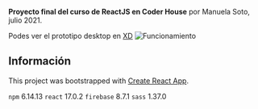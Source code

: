 **Proyecto final del curso de ReactJS en Coder House**
por Manuela Soto, julio 2021.

Podes ver el prototipo desktop en [XD](https://xd.adobe.com/view/3dffdff4-3bdc-4fff-a518-16bf00c909c5-68ac/)
![Funcionamiento](https://drive.google.com/file/d/1ybo6Rp7zxBZR4lrLB0y694lcvH66-RUZ/view?usp=sharing)

## Información

This project was bootstrapped with [Create React App](https://github.com/facebook/create-react-app).

`npm` 6.14.13
`react` 17.0.2
`firebase` 8.7.1
`sass` 1.37.0